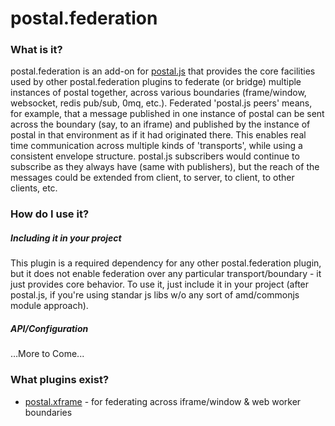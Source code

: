 # postal.federation

### What is it?
postal.federation is an add-on for [postal.js](https://github.com/postaljs/postal.js) that provides the core facilities used by other postal.federation plugins to federate (or bridge) multiple instances of postal together, across various boundaries (frame/window, websocket, redis pub/sub, 0mq, etc.).  Federated 'postal.js peers' means, for example, that a message published in one instance of postal can be sent across the boundary (say, to an iframe) and published by the instance of postal in that environment as if it had originated there. This enables real time communication across multiple kinds of 'transports', while using a consistent envelope structure.  postal.js subscribers would continue to subscribe as they always have (same with publishers), but the reach of the messages could be extended from client, to server, to client, to other clients, etc.

### How do I use it?
##### Including it in your project
This plugin is a required dependency for any other postal.federation plugin, but it does not enable federation over any particular transport/boundary - it just provides core behavior. To use it, just include it in your project (after postal.js, if you're using standar js libs w/o any sort of amd/commonjs module approach).
##### API/Configuration
…More to Come...


### What plugins exist?

* [postal.xframe](https://github.com/postaljs/postal.xframe) - for federating across iframe/window & web worker boundaries
